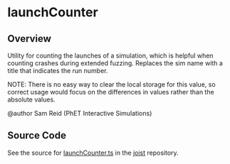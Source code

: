 # launchCounter

## Overview

Utility for counting the launches of a simulation, which is helpful when counting crashes during
extended fuzzing. Replaces the sim name with a title that indicates the run number.

NOTE: There is no easy way to clear the local storage for this value, so correct usage would focus on the differences
in values rather than the absolute values.

@author Sam Reid (PhET Interactive Simulations)



## Source Code

See the source for [launchCounter.ts](https://github.com/phetsims/joist/blob/main/js/launchCounter.ts) in the [joist](https://github.com/phetsims/joist) repository.
